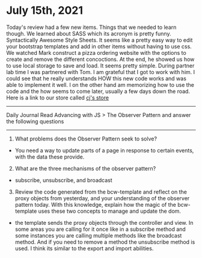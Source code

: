 # July 15th, 2021
Today's review had a few new items. Things that we needed to learn though. We learned about SASS which its acronym is pretty funny. Syntactically Awesome Style Sheets. It seems like a pretty easy way to edit your bootstrap templates and add in other items without having to use css. We watched Mark construct a pizza ordering website with the options to create and remove the different concoctions. At the end, he showed us how to use local storage to save and load. It seems pretty simple. During partner lab time I was partnered with Tom. I am grateful that I got to work with him. I could see that he really understands HOW this new code works and was able to implement it well. I on the other hand am memorizing  how to use the code and the how seems to come later, usually a few days down the road. Here is a link to our store called [cj's store](https://chesterjgreen.github.io/cjs-store/)



---
Daily Journal
Read Advancing with JS > The Observer Pattern and answer the following questions

---
1. What problems does the Observer Pattern seek to solve?
-  You need a way to update parts of a page in response to certain events, with the data these provide.
2. What are the three mechanisms of the observer pattern?
-  subscribe, unsubscribe, and broadcast
3. Review the code generated from the bcw-template and reflect on the proxy objects from yesterday, and your understanding of the observer pattern today. With this knowledge, explain how the magic of the bcw-template uses these two concepts to manage and update the dom.
- the template sends the proxy objects through the controller and view. In some areas you are calling for it once like in a subscribe method and some instances you are calling multiple methods like the broadcast method. And if you need to remove a method the unsubscribe method is used. I think its similar to the export and import abilities. 